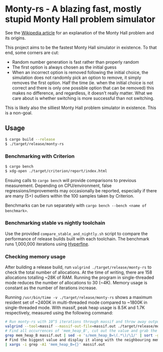 # Monty-rs - A blazing fast, mostly stupid Monty Hall problem simulator

See the [Wikipedia article](https://en.wikipedia.org/wiki/Monty_Hall_problem)
for an explanation of the Monty Hall problem and its origins.

This project aims to be the fastest Monty Hall simulator in existence.
To that end, some corners are cut:

- Random number generation is fast rather than properly random
- The first option is always chosen as the initial guess
- When an incorrect option is removed following the initial choice, the
simulation does not randomly pick an option to remove, it simply removes
the first option. Half the time (ie. when the initial choice is not
correct and there is only one possible option that can be removed) this
makes no difference, and regardless, it doesn't really matter. What we
care about is whether switching is more successful than not switching.

This is likely also the silliest Monty Hall problem simulator in existence.
This is a non-goal.

## Usage

```bash
$ cargo build --release
$ ./target/release/monty-rs
```

### Benchmarking with Criterion

```bash
$ cargo bench
$ xdg-open ./target/criterion/report/index.html
```

Ensuing calls to `cargo bench` will provide comparisons to previous measurement.
Depending on CPU/environment, false regressions/improvements may occasionally
be reported, especially if there are many (5+) outliers within the 100 samples
taken by Criterion.

Benchmarks can be run separately with `cargo bench --bench <name of benchmark>`.

### Benchmarking stable vs nightly toolchain

Use the provided `compare_stable_and_nightly.sh` script to compare the performance
of release builds built with each toolchain. The benchmark runs 1,000,000 iterations
using [Hyperfine](https://github.com/sharkdp/hyperfine).

### Checking memory usage

After building a release build, run `valgrind ./target/release/monty-rs` to check
the total number of allocations. At the time of writing, there are 158 allocations
totalling ~28K of RAM. Running the program in single-threaded mode reduces the
number of allocations to 30 (~4K). Memory usage is constant as the number of iterations
increase.

Running `/usr/bin/time -v ./target/release/monty-rs` shows a maximum resident set of
~2400K in multi-threaded mode compared to ~1800K in single-threaded mode. With massif,
peak heap usage is 8.5K and 1.7K respectively, measured using the following command:

```bash
# Run monty-rs with 10^5 iterations through massif and throw away output
valgrind --tool=massif --massif-out-file=massif.out ./target/release/monty-rs 5 >/dev/null 2>&1; \
# Find all occurrences of 'mem_heap_B', cut out the value and grab the biggest one
grep mem_heap_B massif.out | sed -e 's/mem_heap_B=\(.*\)/\1/' | sort -g | tail -n 1 \
# Find the biggest value and display it along with the neighbouring mem_heap_extra_B
| xargs -i grep -A1 'mem_heap_B={}' massif.out
```
